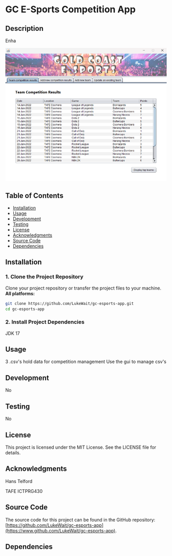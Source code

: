 # GC E-Sports Competition App
## Description
Enha

<p align="center">
  <img src="https://github.com/LukeWait/gc-esports-app/raw/main/src/images/gc-esports-app-screenshot.png" alt="App Screenshot" width="700">
</p>

## Table of Contents
- [Installation](#installation)
- [Usage](#usage)
- [Development](#development)
- [Testing](#testing)
- [License](#license)
- [Acknowledgments](#acknowledgments)
- [Source Code](#source-code)
- [Dependencies](#dependencies)

## Installation
### 1. Clone the Project Repository
Clone your project repository or transfer the project files to your machine.
**All platforms:**
```sh
git clone https://github.com/LukeWait/gc-esports-app.git
cd gc-esports-app
```

### 2. Install Project Dependencies
JDK 17


## Usage
3 .csv's hold data for competition management
Use the gui to manage csv's

## Development
No

## Testing
No

## License
This project is licensed under the MIT License. See the LICENSE file for details.

## Acknowledgments
Hans Telford

TAFE ICTPRG430

## Source Code
The source code for this project can be found in the GitHub repository: [https://github.com/LukeWait/gc-esports-app](https://www.github.com/LukeWait/gc-esports-app).

## Dependencies

